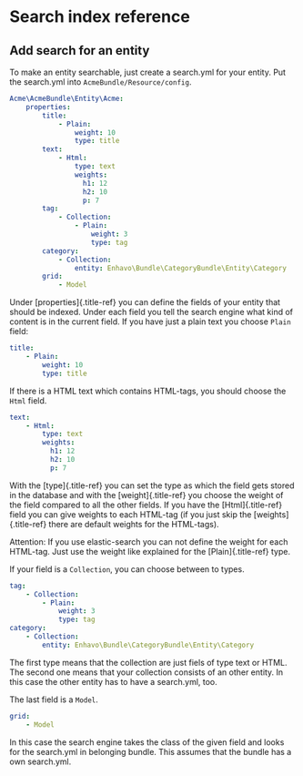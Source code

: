 # Search index reference

## Add search for an entity

To make an entity searchable, just create a search.yml for your entity.
Put the search.yml into `AcmeBundle/Resource/config`.

```yaml
Acme\AcmeBundle\Entity\Acme:
    properties:
        title:
            - Plain:
                weight: 10
                type: title
        text:
            - Html:
                type: text
                weights:
                  h1: 12
                  h2: 10
                  p: 7
        tag:
            - Collection:
                - Plain:
                    weight: 3
                    type: tag
        category:
            - Collection:
                entity: Enhavo\Bundle\CategoryBundle\Entity\Category
        grid:
            - Model
```

Under [properties]{.title-ref} you can define the fields of your entity
that should be indexed. Under each field you tell the search engine what
kind of content is in the current field. If you have just a plain text
you choose `Plain` field:

```yaml
title:
    - Plain:
        weight: 10
        type: title
```

If there is a HTML text which contains HTML-tags, you should choose the
`Html` field.

```yaml
text:
    - Html:
        type: text
        weights:
          h1: 12
          h2: 10
          p: 7
```

With the [type]{.title-ref} you can set the type as which the field gets
stored in the database and with the [weight]{.title-ref} you choose the
weight of the field compared to all the other fields. If you have the
[Html]{.title-ref} field you can give weights to each HTML-tag (if you
just skip the [weights]{.title-ref} there are default weights for the
HTML-tags).

Attention: If you use elastic-search you can not define the weight for
each HTML-tag. Just use the weight like explained for the
[Plain]{.title-ref} type.

If your field is a `Collection`, you can choose between to types.

```yaml
tag:
    - Collection:
        - Plain:
            weight: 3
            type: tag
category:
    - Collection:
        entity: Enhavo\Bundle\CategoryBundle\Entity\Category
```

The first type means that the collection are just fiels of type text or
HTML. The second one means that your collection consists of an other
entity. In this case the other entity has to have a search.yml, too.

The last field is a `Model`.

```yaml
grid:
    - Model
```

In this case the search engine takes the class of the given field and
looks for the search.yml in belonging bundle. This assumes that the
bundle has a own search.yml.
